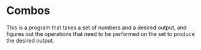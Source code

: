 Combos
======

This is a program that takes a set of numbers and a desired output, and figures out the operations that need to be performed on the set to produce the desired output.
